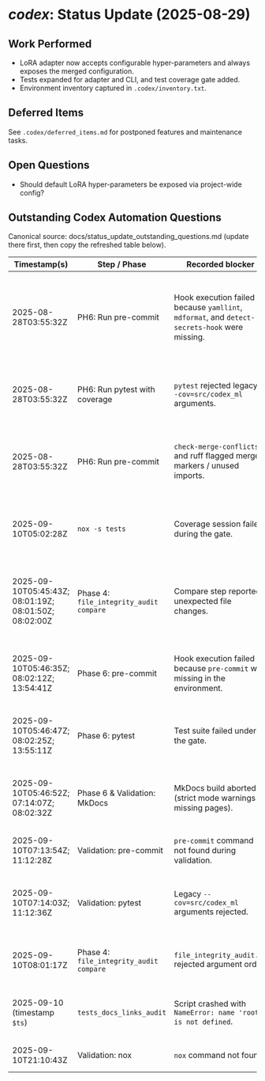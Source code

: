 # _codex_: Status Update (2025-08-29)

## Work Performed
- LoRA adapter now accepts configurable hyper-parameters and always exposes the merged configuration.
- Tests expanded for adapter and CLI, and test coverage gate added.
- Environment inventory captured in `.codex/inventory.txt`.

## Deferred Items
See `.codex/deferred_items.md` for postponed features and maintenance tasks.

## Open Questions
- Should default LoRA hyper-parameters be exposed via project-wide config?

## Outstanding Codex Automation Questions

Canonical source: docs/status_update_outstanding_questions.md (update there first, then copy the refreshed table below).

| Timestamp(s) | Step / Phase | Recorded blocker | Status | Current disposition |
| --- | --- | --- | --- | --- |
| 2025-08-28T03:55:32Z | PH6: Run pre-commit | Hook execution failed because `yamllint`, `mdformat`, and `detect-secrets-hook` were missing. | Retired | The active pre-commit configuration only invokes local commands (ruff, black, mypy, pytest, git-secrets, license checker, etc.), so those CLIs are optional for developers and no longer required by automation. |
| 2025-08-28T03:55:32Z | PH6: Run pytest with coverage | `pytest` rejected legacy `--cov=src/codex_ml` arguments. | Retired | Coverage flags were removed from `pytest.ini`, and the nox helper now targets `src/codex`, so the legacy failure mode is obsolete. |
| 2025-08-28T03:55:32Z | PH6: Run pre-commit | `check-merge-conflicts` and ruff flagged merge markers / unused imports. | Retired | The hook set no longer includes `check-merge-conflicts`; ruff/black remain for lint enforcement, so the merge-marker question is superseded. |
| 2025-09-10T05:02:28Z | `nox -s tests` | Coverage session failed during the gate. | Action required | `nox -s tests` still delegates to the coverage session, so the suite must pass with coverage enabled before this blocker can be closed. |
| 2025-09-10T05:45:43Z; 08:01:19Z; 08:01:50Z; 08:02:00Z | Phase 4: `file_integrity_audit compare` | Compare step reported unexpected file changes. | Action required | Expand the allowlists (beyond `.codex/pre_manifest.json`) and rely on move detection before rerunning the audit; the remediation has not been committed yet. |
| 2025-09-10T05:46:35Z; 08:02:12Z; 13:54:41Z | Phase 6: pre-commit | Hook execution failed because `pre-commit` was missing in the environment. | Action required | Install or gate `pre-commit` in the validation environment as documented; automation still expects it to be present. |
| 2025-09-10T05:46:47Z; 08:02:25Z; 13:55:11Z | Phase 6: pytest | Test suite failed under the gate. | Action required | Failures stem from missing optional dependencies and locale/encoding issues; install the extras or skip affected tests per the remediation notes. |
| 2025-09-10T05:46:52Z; 07:14:07Z; 08:02:32Z | Phase 6 & Validation: MkDocs | MkDocs build aborted (strict mode warnings / missing pages). | Mitigated / deferred | MkDocs now runs with `strict: false`, and navigation gaps were patched. Keep docs healthy before attempting to re-enable strict mode. |
| 2025-09-10T07:13:54Z; 11:12:28Z | Validation: pre-commit | `pre-commit` command not found during validation. | Action required | Same remediation as the Phase 6 failures—install or gate `pre-commit` before running validation jobs. |
| 2025-09-10T07:14:03Z; 11:12:36Z | Validation: pytest | Legacy `--cov=src/codex_ml` arguments rejected. | Retired | Covered by the coverage tooling update; remove the legacy flags and rely on the current nox/pytest configuration targeting `src/codex`. |
| 2025-09-10T08:01:17Z | Phase 4: `file_integrity_audit compare` | `file_integrity_audit.py` rejected argument order. | Documented resolution | The script expects `compare pre post --allow-*`; follow the documented invocation to avoid the error. |
| 2025-09-10 (timestamp `$ts`) | `tests_docs_links_audit` | Script crashed with `NameError: name 'root' is not defined`. | Action required | Add `root = Path('.')` (or similar) before using the variable the next time the audit script runs; the fix is recorded but not applied. |
| 2025-09-10T21:10:43Z | Validation: nox | `nox` command not found. | Action required | Install `nox` prior to running the validation gate, per the documented remediation. |

